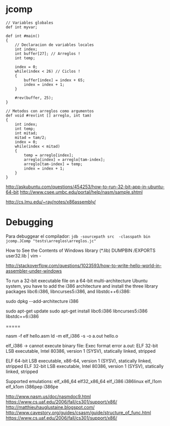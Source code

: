 jcomp
=====

```
// Variables globales
def int myvar;

def int #main()
{
	// Declaracion de variables locales
	int index;
	int buffer[27]; // Arreglos !
	int temp;

	index = 0;
	while(index < 26) // Ciclos !
	{
		buffer[index] = index + 65;
		index = index + 1;
	}

	#rev(buffer, 25);
}

// Metodos con arreglos como argumentos
def void #rev(int [] arreglo, int tam)
{
	int index;
	int temp;
	int mitad;
	mitad = tam/2;
	index = 0;
	while(index < mitad)
	{
		temp = arreglo[index];
		arreglo[index] = arreglo[tam-index];
		arreglo[tam-index] = temp;
		index = index + 1;
	}
}

```

http://askubuntu.com/questions/454253/how-to-run-32-bit-app-in-ubuntu-64-bit
http://www.csee.umbc.edu/portal/help/nasm/sample.shtml

http://cs.lmu.edu/~ray/notes/x86assembly/

Debugging
=====
Para debuggear el compilador:
`jdb -sourcepath src  -classpath bin jcomp.JComp "tests\arreglos\arreglos.jc"`

How to See the Contents of Windows library (*.lib)
DUMPBIN /EXPORTS user32.lib | vim -


http://stackoverflow.com/questions/1023593/how-to-write-hello-world-in-assembler-under-windows

To run a 32-bit executable file on a 64-bit multi-architecture Ubuntu system, you have to add the i386 architecture and install the three library packages libc6:i386, libncurses5:i386, and libstdc++6:i386:

sudo dpkg --add-architecture i386

sudo apt-get update
sudo apt-get install libc6:i386 libncurses5:i386 libstdc++6:i386


=====

nasm -f elf hello.asm
ld -m elf_i386  -s -o a.out hello.o

elf_i386  -> cannot execute binary file: Exec format error
a.out: ELF 32-bit LSB  executable, Intel 80386, version 1 (SYSV), statically linked, stripped


 ELF 64-bit LSB  executable, x86-64, version 1 (SYSV), statically linked, stripped
 ELF 32-bit LSB  executable, Intel 80386, version 1 (SYSV), statically linked, stripped



Supported emulations: elf_x86_64 elf32_x86_64 elf_i386 i386linux elf_l1om elf_k1om i386pep i386pe

http://www.nasm.us/doc/nasmdoc9.html
https://www.cs.uaf.edu/2006/fall/cs301/support/x86/
http://matthieuhauglustaine.blogspot.com/
http://www.cavestory.org/guides/csasm/guide/structure_of_func.html
https://www.cs.uaf.edu/2006/fall/cs301/support/x86/

